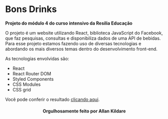 # Bons Drinks
**Projeto do módulo 4 do curso intensivo da Resilia Educação**

O projeto é um website utilizando React, biblioteca JavaScript do Facebook, que faz pesquisas, consultas e disponibiliza dados de uma API de bebidas.
Para esse projeto estamos fazendo uso de diversas tecnologias e abordando os mais diversos temas dentro do desenvolvimento front-end.

As tecnologias envolvidas são:
- React
- React Router DOM
- Styled Components
- CSS Modules
- CSS grid

Você pode conferir o resultado [clicando aqui](https://bons-drinks.vercel.app/).
  
  <h4 align="center">Orgulhosamente feito por Allan Kildare</h4>
